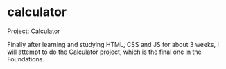 # calculator
Project: Calculator

Finally after learning and studying HTML, CSS and JS for about 3 weeks, I will attempt to do the Calculator project, which is the final one in the Foundations.
